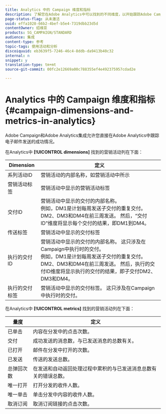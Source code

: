 ```yaml
---
title: Analytics 中的 Campaign 维度和指标
description: 了解您在Adobe Analytics中可以找到的不同维度，以开始跟踪Adobe Campaign中的电子邮件发送。
page-status-flag: 从未激活
uuid: effa1028-66b2-4bef-b5e4-7319dbb23d5d
contentOwner: 绍维亚
products: SG_CAMPAIGN/STANDARD
audience: 集成
content-type: 参考
topic-tags: 使用活动和分析
discoiquuid: eb3639f5-7246-46c4-8ddb-da9413b40c32
internal: n
snippet: y
translation-type: tm+mt
source-git-commit: 00fc2e12669a00c788355ef4e492375957cdad2e

---
```



# Analytics 中的 Campaign 维度和指标{#campaign-dimensions-and-metrics-in-analytics}

Adobe Campaign和Adobe Analytics集成允许您直接在Adobe Analytics中跟踪电子邮件发送的成功情况。

在Analytics中 **[!UICONTROL dimensions]** 找到的营销活动列在下面：

<table> 
 <thead> 
  <tr> 
   <th> Dimension<br /> </th> 
   <th> 定义<br /> </th> 
  </tr> 
 </thead> 
 <tbody> 
  <tr> 
   <td> 系列活动ID<br /> </td> 
   <td> 营销活动的内部名称，如营销活动中所示<br /> </td> 
  </tr> 
  <tr> 
   <td> 营销活动标签<br /> </td> 
   <td> 营销活动中显示的营销活动标签<br /> </td> 
  </tr> 
  <tr> 
   <td> 交付ID<br /> </td> 
   <td> 营销活动中显示的交付的内部名称。<br /> 例如，DM1是计划每周发送子交付的重复交付。 DM2、DM3和DM4在前三周发送。 然后，“交付ID”维度将显示每个交付的结果，即DM1到DM4。 <br /> </td> 
  </tr> 
  <tr> 
   <td> 传送标签<br /> </td> 
   <td> 营销活动中显示的交付标签<br /> </td> 
  </tr> 
  <tr> 
   <td> 执行的交付ID<br /> </td> 
   <td> 营销活动中显示的交付的内部名称。 这只涉及在Campaign中执行时的交付。<br /> 例如，DM1是计划每周发送子交付的重复交付。 DM2、DM3和DM4在前三周发送。 然后，执行的交付ID维度将显示执行的交付的结果，即子交付DM2、DM3和DM4。 <br /> </td> 
  </tr> 
  <tr> 
   <td> 执行的交付标签<br /> </td> 
   <td> 营销活动中显示的交付标签。 这只涉及在Campaign中执行时的交付。<br /> </td> 
  </tr> 
 </tbody> 
</table>

在Analytics中 **[!UICONTROL metrics]** 找到的营销活动列在下面：

<table> 
 <thead> 
  <tr> 
   <th> 量度<br /> </th> 
   <th> 定义<br /> </th> 
  </tr> 
 </thead> 
 <tbody> 
  <tr> 
   <td> 已单击<br /> </td> 
   <td> 内容在分发中的点击次数。<br /> </td> 
  </tr> 
  <tr> 
   <td> 交付<br /> </td> 
   <td> 成功发送的消息数，与已发送消息的总数有关。<br /> </td> 
  </tr> 
  <tr> 
   <td> 已打开<br /> </td> 
   <td> 邮件在分发中打开的次数。<br /> </td> 
  </tr> 
  <tr> 
   <td> 已发送<br /> </td> 
   <td> 传送的发送总数。<br /> </td> 
  </tr> 
  <tr> 
   <td> 总弹回次数<br /> </td> 
   <td> 在发送和自动返回处理过程中累积的与已发送消息总数有关的错误总数。<br /> </td> 
  </tr> 
  <tr> 
   <td> 唯一打开<br /> </td> 
   <td> 打开分发的收件人数。<br /> </td> 
  </tr> 
  <tr> 
   <td> 唯一单击<br /> </td> 
   <td> 单击分发中内容的收件人数。<br /> </td> 
  </tr> 
  <tr> 
   <td> 取消订阅<br /> </td> 
   <td> 取消订阅链接的点击次数。<br /> </td> 
  </tr> 
 </tbody> 
</table>

